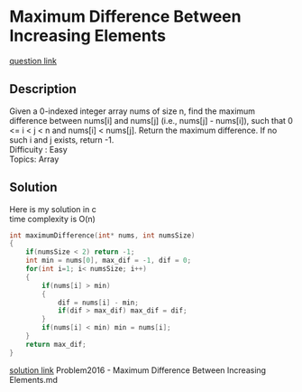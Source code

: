 # Maximum Difference Between Increasing Elements
[question link](https://leetcode.com/problems/maximum-difference-between-increasing-elements/description/)

## Description
Given a 0-indexed integer array nums of size n, find the maximum difference between nums[i] and nums[j] (i.e., nums[j] - nums[i]), such that 0 <= i < j < n and nums[i] < nums[j]. Return the maximum difference. If no such i and j exists, return -1.
<br>Difficuity : Easy
<br>Topics: Array

## Solution
Here is my solution in c
<br>time complexity is O(n)
```C
int maximumDifference(int* nums, int numsSize) 
{
    if(numsSize < 2) return -1;
    int min = nums[0], max_dif = -1, dif = 0;
    for(int i=1; i< numsSize; i++)
    {
        if(nums[i] > min)
        {
            dif = nums[i] - min;
            if(dif > max_dif) max_dif = dif;
        }
        if(nums[i] < min) min = nums[i];
    }
    return max_dif;
}
```
[solution link](https://github.com/SJieNg123/Code-practice/blob/main/Leetcode/Problem2016%20-%20Maximum%20Difference%20Between%20Increasing%20Elements.c)
Problem2016 - Maximum Difference Between Increasing Elements.md
